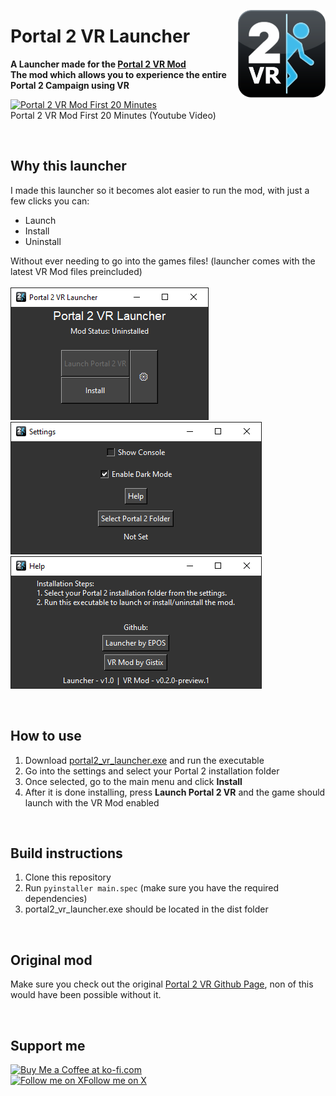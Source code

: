 <p align="right">
  <img align="right" height="140" src="https://raw.githubusercontent.com/EPOS05/portal2vr_launcher/main/imgs/icon.png" alt="Portal 2 VR" style="float: right; border-radius: 10px;"/>
</p>

<h1 align="left">Portal 2 VR Launcher</h1>

<p align="left">
  <strong>A Launcher made for the <a href="https://github.com/Gistix/portal2vr">Portal 2 VR Mod</a><br>The mod which allows you to experience the entire Portal 2 Campaign using VR</strong>
</p>

[![Portal 2 VR Mod First 20 Minutes](https://img.youtube.com/vi/nQZ601kEDFI/0.jpg)](https://www.youtube.com/watch?v=nQZ601kEDFI)
<br>
Portal 2 VR Mod First 20 Minutes (Youtube Video)

<br>

## Why this launcher
I made this launcher so it becomes alot easier to run the mod, with just a few clicks you can:
* Launch
* Install
* Uninstall

Without ever needing to go into the games files! (launcher comes with the latest VR Mod files preincluded)
<br><br>
![Portal 2 Launcher - Screenshot 1](imgs/ss1.png "Portal 2 Launcher - Screenshot 1")
![Portal 2 Launcher - Screenshot 2](imgs/ss2.png "Portal 2 Launcher - Screenshot 2")
![Portal 2 Launcher - Screenshot 3](imgs/ss3.png "Portal 2 Launcher - Screenshot 3")

<br>

## How to use
1. Download [portal2_vr_launcher.exe]() and run the executable
2. Go into the settings and select your Portal 2 installation folder
3. Once selected, go to the main menu and click **Install**
4. After it is done installing, press **Launch Portal 2 VR** and the game should launch with the VR Mod enabled

<br>

## Build instructions
1. Clone this repository
2. Run ``` pyinstaller main.spec ``` (make sure you have the required dependencies)
3. portal2_vr_launcher.exe should be located in the dist folder

<br>

## Original mod
Make sure you check out the original [Portal 2 VR Github Page](https://github.com/Gistix/portal2vr), non of this would have been possible without it.

<br>

## Support me
<a href='https://ko-fi.com/epos05'><img height='35' style='border:0px;height:46px;' src='https://az743702.vo.msecnd.net/cdn/kofi3.png?v=0' border='0' alt='Buy Me a Coffee at ko-fi.com' /></a>
<br>
<a href='https://x.com/RealEPOS'><img style='border:0px;height:30px;' src='https://about.x.com/content/dam/about-twitter/x/brand-toolkit/logo-black.png.twimg.1920.png' border='0' alt='Follow me on X' />Follow me on X</a>